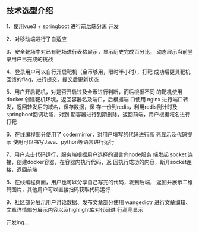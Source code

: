 ## 技术选型介绍
1、使用vue3 + springboot 进行前后端分离 开发

2、对移动端进行了自适应

3、安全靶场中对已有靶场进行表格展示，显示历史完成百分比， 
动态展示当前登录用户已完成的挑战

4、登录用户可以自行开启靶机（金币够用，限时半小时），打靶 
成功后更具靶机回馈的flag，进行提交，提交后更新状态

5、用户开启靶机，对是否开启过及金币进行判断，而后根据不同 
的靶机使用 docker 创建靶机环境，返回容器名及端口，后根据端 
口使用 nginx 进行端口转发，返回转发后的域名，保存数据，保 
存一份到redis，利用redis倒计时及springboot回调功能，对到 
期容器进行到期删除，返回前端，用户根据域名进行打靶

6、在线编程部分使用了 codermirror，对用户填写的代码进行高 
亮显示及代码提示 使用可以书写Java、python等语言进行运行

7、用户点击代码运行，服务端根据用户选择的语言向node服务 
端发起 socket 连接，创建docker容器，在容器内执行代码，返 
回执行成功的内容，断开socket连接，返回前端

8、在线编程页面，用户也可以分享自己写完的代码，发到后端， 
返回并展示二维码图片，其他用户可以直接扫码获取代码运行

9、社区部分展示用户讨论数据、发布文章部分使用 wangediotr 
进行文章编辑、文章详情部分展示内容以及highlight库对代码进 
行高亮显示

开发ing...